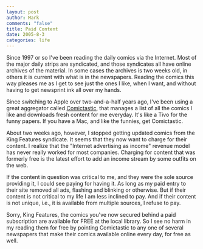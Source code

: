 ```yaml
--- 
layout: post
author: Mark
comments: "false"
title: Paid Content
date: 2005-8-3
categories: life
---
```

Since 1997 or so I've been reading the daily comics via the Internet. Most of the major daily strips are syndicated, and those syndicates all have online archives of the material. In some cases the archives is two weeks old, in others it is current with what is in the newspapers. Reading the comics this way pleases me as I get to see just the ones I like, when I want, and without having to get newsprint ink all over my hands.

Since switching to Apple over two-and-a-half years ago, I've been using a great aggregator called <a href="http://comictastic.com/" title="Comictastic">Comictastic</a>, that manages a list of all the comics I like and downloads fresh content for me everyday. It's like a Tivo for the funny papers. If you have a Mac, and like the funnies, get Comictastic.

About two weeks ago, however, I stopped getting updated comics from the King Features syndicate. It seems that they now want to charge for their content. I realize that the "Internet advertising as income" revenue model has never really worked for most companies. Charging for content that was formerly free is the latest effort to add an income stream by some outfits on the web.

If the content in question was critical to me, and they were the sole source providing it, I could see paying for having it. As long as my paid entry to their site removed all ads, flashing and blinking or otherwise. But if their content is not critical to my life I am less inclined to pay. And if their content is not unique, i.e., it is available from multiple sources, I refuse to pay.

Sorry, King Features, the comics you've now secured behind a paid subscription are available for FREE at the local library. So I see no harm in my reading them for free by pointing Comictastic to any one of several newspapers that make their comics available online every day, for free as well.
